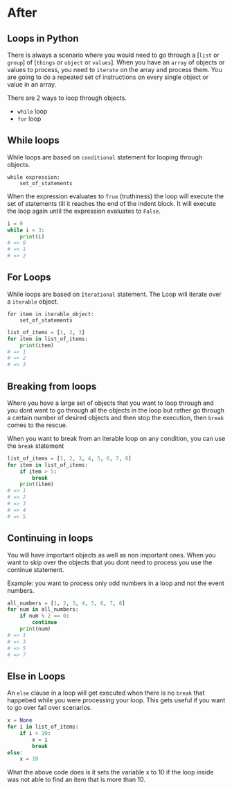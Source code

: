 # After

## Loops in Python

There is always a scenario where you would need to go through a [`list` or `group`] of [`things` or `object` or `values`].
When you have an `array` of objects or values to process, you need to `iterate` on the array and process them. You are going to do a repeated set of instructions on every single object or value in an array.

There are 2 ways to loop through objects.

- `while` loop
- `for` loop

## While loops

While loops are based on `conditional` statement for looping through objects.

```
while expression:
    set_of_statements
```

When the expression evaluates to `True` (truthiness) the loop will execute the set of statements till it reaches the end of the indent block. It will execute the loop again until the expression evaluates to `False`.

```python
i = 0
while i < 3:
    print(i)
# => 0
# => 1
# => 2
```

## For Loops

While loops are based on `Iterational` statement. The Loop will iterate over a `iterable` object.

```
for item in iterable_object:
    set_of_statements
```

```python
list_of_items = [1, 2, 3]
for item in list_of_items:
    print(item)
# => 1
# => 2
# => 3
```

## Breaking from loops

Where you have a large set of objects that you want to loop through and you dont want to go through all the objects in the loop but rather go through a certain number of desired objects and then stop the execution, then `break` comes to the rescue.

When you want to break from an iterable loop on any condition, you can use the `break` statement

```python
list_of_items = [1, 2, 3, 4, 5, 6, 7, 8]
for item in list_of_items:
    if item > 5:
        break
    print(item)
# => 1
# => 2
# => 3
# => 4
# => 5
```

## Continuing in loops

You will have important objects as well as non important ones. When you want to skip over the objects that you dont need to process you use the continue statement.

Example: you want to process only odd numbers in a loop and not the event numbers.

```python
all_numbers = [1, 2, 3, 4, 5, 6, 7, 8]
for num in all_numbers:
    if num % 2 == 0:
        continue
    print(num)
# => 1
# => 3
# => 5
# => 7
```

## Else in Loops

An `else` clause in a loop will get executed when there is no `break` that happebed while you were processing your loop.
This gets useful if you want to go over fail over scenarios.

```python
x = None
for i in list_of_items:
    if i > 10:
        x = i
        break
else:
    x = 10
```

What the above code does is it sets the variable x to 10 if the loop inside was not able to find an item that is more than 10.
